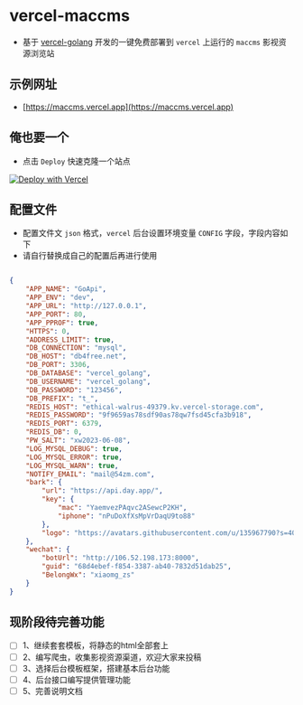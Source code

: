 # vercel-maccms

- 基于 [vercel-golang](https://github.com/iszmxw/vercel-golang) 开发的一键免费部署到 `vercel` 上运行的 `maccms` 影视资源浏览站

## 示例网址

- [https://maccms.vercel.app](https://maccms.vercel.app)


## 俺也要一个

- 点击 `Deploy` 快速克隆一个站点

[![Deploy with Vercel](https://vercel.com/button?utm_source=busiyi&utm_campaign=oss)](https://vercel.com/new/clone?utm_source=busiyi&utm_campaign=oss&repository-url=https://github.com/go-1024/vercel-maccms&env=CONFIG)


## 配置文件

- 配置文件文 `json` 格式，`vercel` 后台设置环境变量 `CONFIG` 字段，字段内容如下
- 请自行替换成自己的配置后再进行使用

```json

{
    "APP_NAME": "GoApi",
    "APP_ENV": "dev",
    "APP_URL": "http://127.0.0.1",
    "APP_PORT": 80,
    "APP_PPROF": true,
    "HTTPS": 0,
    "ADDRESS_LIMIT": true,
    "DB_CONNECTION": "mysql",
    "DB_HOST": "db4free.net",
    "DB_PORT": 3306,
    "DB_DATABASE": "vercel_golang",
    "DB_USERNAME": "vercel_golang",
    "DB_PASSWORD": "123456",
    "DB_PREFIX": "t_",
    "REDIS_HOST": "ethical-walrus-49379.kv.vercel-storage.com",
    "REDIS_PASSWORD": "9f9659as78sdf90as78qw7fsd45cfa3b918",
    "REDIS_PORT": 6379,
    "REDIS_DB": 0,
    "PW_SALT": "xw2023-06-08",
    "LOG_MYSQL_DEBUG": true,
    "LOG_MYSQL_ERROR": true,
    "LOG_MYSQL_WARN": true,
    "NOTIFY_EMAIL": "mail@54zm.com",
    "bark": {
        "url": "https://api.day.app/",
        "key": {
            "mac": "YaemvezPAqvc2ASewcP2KH",
            "iphone": "nPuDoXfXsMpVrDaqU9to88"
        },
        "logo": "https://avatars.githubusercontent.com/u/135967790?s=400&u=0efb3cc947e9f0c2165c11f65f374524cb48915d&v=4"
    },
    "wechat": {
        "botUrl": "http://106.52.198.173:8000",
        "guid": "68d4ebef-f854-3387-ab40-7832d51dab25",
        "BelongWx": "xiaomg_zs"
    }
}

```

## 现阶段待完善功能

- [ ] 1、继续套套模板，将静态的html全部套上
- [ ] 2、编写爬虫，收集影视资源渠道，欢迎大家来投稿
- [ ] 3、选择后台模板框架，搭建基本后台功能
- [ ] 4、后台接口编写提供管理功能
- [ ] 5、完善说明文档
